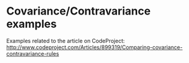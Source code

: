 # Covariance/Contravariance examples

Examples related to the article on CodeProject: http://www.codeproject.com/Articles/899319/Comparing-covariance-contravariance-rules

